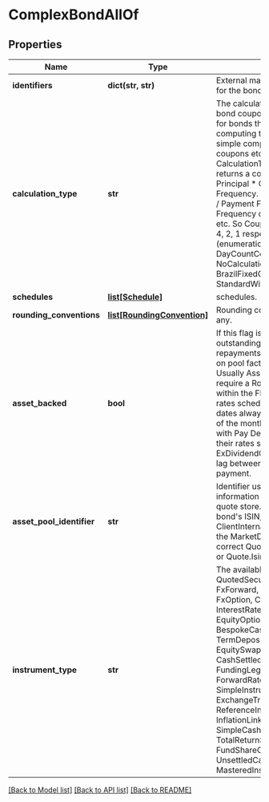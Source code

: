 # ComplexBondAllOf


## Properties
Name | Type | Description | Notes
------------ | ------------- | ------------- | -------------
**identifiers** | **dict(str, str)** | External market codes and identifiers for the bond, e.g. ISIN. | [optional] 
**calculation_type** | **str** | The calculation type applied to the bond coupon amount. This is required for bonds that have a particular type of computing the period coupon, such as simple compounding,  irregular coupons etc.  The default CalculationType is &#x60;Standard&#x60;, which returns a coupon amount equal to Principal * Coupon Rate / Coupon Frequency. Coupon Frequency is 12M / Payment Frequency.  Payment Frequency can be 1M, 3M, 6M, 12M etc. So Coupon Frequency can be 12, 4, 2, 1 respectively.    Supported string (enumeration) values are: [Standard, DayCountCoupon, NoCalculationFloater, BrazilFixedCoupon, StandardWithCappedAccruedInterest]. | [optional] 
**schedules** | [**list[Schedule]**](Schedule.md) | schedules. | [optional] 
**rounding_conventions** | [**list[RoundingConvention]**](RoundingConvention.md) | Rounding conventions for analytics, if any. | [optional] 
**asset_backed** | **bool** | If this flag is set to true, then the outstanding notional and principal repayments will be calculated based  on pool factors in the quote store. Usually AssetBacked bonds also require a RollConvention setting of   within the FlowConventions any given rates schedule (to ensure payment dates always happen on the same day  of the month) and US Agency MBSs with Pay Delay features also require their rates schedules to include an  ExDividendConfiguration to drive the lag between interest accrual and payment. | [optional] 
**asset_pool_identifier** | **str** | Identifier used to retrieve pool factor information about this bond from the quote store. This is typically  the bond&#39;s ISIN, but can also be ClientInternal. Please ensure you align the MarketDataKeyRule with the  correct Quote (Quote.ClientInternal.* or Quote.Isin.*) | [optional] 
**instrument_type** | **str** | The available values are: QuotedSecurity, InterestRateSwap, FxForward, Future, ExoticInstrument, FxOption, CreditDefaultSwap, InterestRateSwaption, Bond, EquityOption, FixedLeg, FloatingLeg, BespokeCashFlowsLeg, Unknown, TermDeposit, ContractForDifference, EquitySwap, CashPerpetual, CapFloor, CashSettled, CdsIndex, Basket, FundingLeg, FxSwap, ForwardRateAgreement, SimpleInstrument, Repo, Equity, ExchangeTradedOption, ReferenceInstrument, ComplexBond, InflationLinkedBond, InflationSwap, SimpleCashFlowLoan, TotalReturnSwap, InflationLeg, FundShareClass, FlexibleLoan, UnsettledCash, Cash, MasteredInstrument | 

[[Back to Model list]](../README.md#documentation-for-models) [[Back to API list]](../README.md#documentation-for-api-endpoints) [[Back to README]](../README.md)


